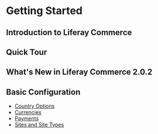 # Getting Started

## Introduction to Liferay Commerce

## Quick Tour

## What's New in Liferay Commerce 2.0.2

## Basic Configuration

* [Country Options](./country-options/README.md)
* [Currencies](./currencies/README.md)
* [Payments](./payments/README.md)
* [Sites and Site Types](./site-management-basics/sites-and-site-types/README.md)
